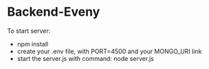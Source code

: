# Backend-Eveny

To start server:
* npm install
* create your .env file, with PORT=4500 and your MONGO_URI link
* start the server.js with command: node server.js
